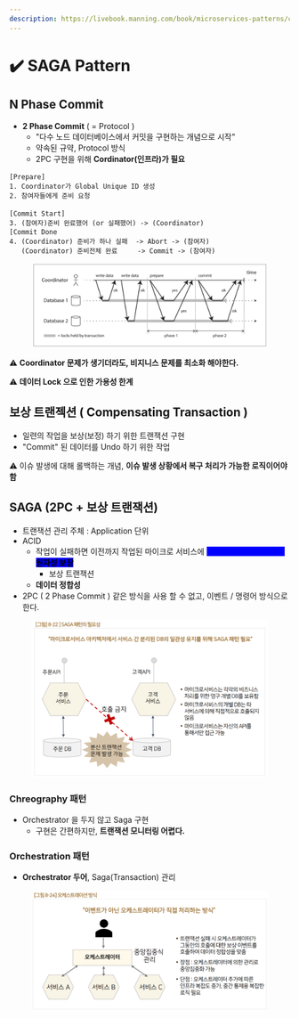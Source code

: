 ```yaml
---
description: https://livebook.manning.com/book/microservices-patterns/chapter-4/110
---
```


# ✔️ SAGA Pattern

## N Phase Commit

* **2 Phase Commit** ( = Protocol )
  * "다수 노드 데이터베이스에서 커밋을 구현하는 개념으로 시작"
  * 약속된 규약, Protocol 방식
  * 2PC 구현을 위해 **Cordinator(인프라)가 필요**

```
[Prepare]
1. Coordinator가 Global Unique ID 생성
2. 참여자들에게 준비 요청

[Commit Start]
3. (참여자)준비 완료했어 (or 실패했어) -> (Coordinator)
[Commit Done
4. (Coordinator) 준비가 하나 실패  -> Abort -> (참여자)
   (Coordinator) 준비전체 완료     -> Commit -> (참여자)
```

<figure><img src="../../../../.gitbook/assets/image (1) (1) (1).png" alt=""><figcaption></figcaption></figure>

:warning: **Coordinator 문제가 생기더라도, 비지니스 문제를 최소화 해야한다.**

:warning: **데이터 Lock 으로 인한 가용성 한계**

## 보상 트랜젝션 ( Compensating Transaction )

* 일련의 작업을 보상(보정) 하기 위한 트랜잭션 구현
* "Commit" 된 데이터를 Undo 하기 위한 작업

:warning:  이슈 발생에 대해 롤백하는 개념, **이슈 발생 상황에서 복구 처리가 가능한 로직이어야 함**

## SAGA (2PC + 보상 트랜잭션)

* 트랜잭션 관리 주체 : Application 단위
* ACID
  * 작업이 실패하면 이전까지 작업된 마이크로 서비스에 <mark style="color:blue;background-color:blue;">보상 이벤트를 소싱하여,</mark> <mark style="background-color:blue;">**원자성 보장**</mark>
    * 보상 트랜잭션
  * **데이터 정합성**
* 2PC ( 2 Phase Commit ) 같은 방식을 사용 할 수 없고, 이벤트 / 명령어 방식으로 한다.

<figure><img src="../../../../.gitbook/assets/image (52).png" alt=""><figcaption></figcaption></figure>

### Chreography 패턴

* Orchestrator 을 두지 않고 Saga 구현
  * 구현은 간편하지만, **트랜잭션 모니터링 어렵다.**

### Orchestration 패턴

* **Orchestrator 두어**, Saga(Transaction) 관리

<figure><img src="../../../../.gitbook/assets/image (53).png" alt=""><figcaption></figcaption></figure>

